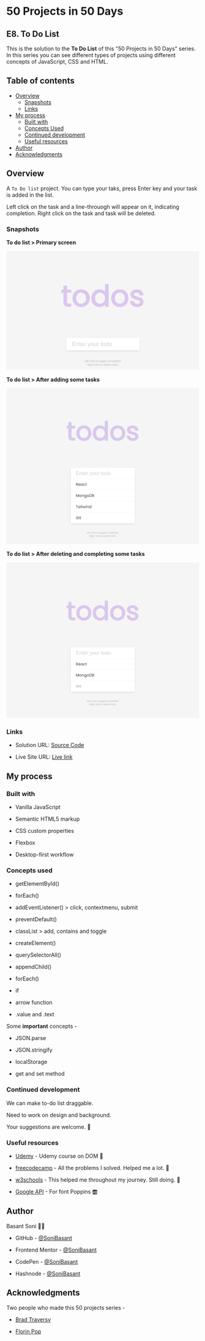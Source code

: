 # 50 Projects in 50 Days

## E8. To Do List

This is the solution to the **To Do List** of this "50 Projects in 50 Days" series. In this series you can see different types of projects using different concepts of JavaScript, CSS and HTML.

## Table of contents

- [Overview](#overview)
  - [Snapshots](#snapshots)
  - [Links](#links)
- [My process](#my-process)
  - [Built with](#built-with)
  - [Concepts Used](#concepts-used)
  - [Continued development](#continued-development)
  - [Useful resources](#useful-resources)
- [Author](#author)
- [Acknowledgments](#acknowledgments)

## Overview

A `To Do list` project. You can type your taks, press Enter key and your task is added in the list.

Left click on the task and a line-throuogh will appear on it, indicating completion. Right click on the task and task will be deleted.

### Snapshots

**To do list > Primary screen**

![To Do List](Images/To-do-snap-1.png)

**To do list > After adding some tasks**

![To Do List](Images/To-do-snap-2.png)

**To do list > After deleting and completing some tasks**

![To Do List](Images/To-do-snap-3.png)

### Links

- Solution URL: [Source Code](https://github.com/SoniBasant/50-Projects-on-JS-DOM/tree/main/E8.%20To%20Do%20List)

- Live Site URL: [Live link](https://sonibasant.github.io/50-Projects-on-JS-DOM/E8.%20To%20Do%20List/toDoList.html)

## My process

### Built with

- Vanilla JavaScript

- Semantic HTML5 markup
- CSS custom properties
- Flexbox
- Desktop-first workflow

### Concepts used

- getElementById()

- forEach()
- addEventListener() > click, contextmenu, submit
- preventDefault()
- classList > add, contains and toggle
- createElement()
- querySelectorAll()
- appendChild()
- forEach()
- if
- arrow function
- .value and .text

Some **important** concepts -

- JSON.parse

- JSON.stringify
- localStorage
- get and set method

### Continued development

We can make to-do list draggable.

Need to work on design and background.

Your suggestions are welcome. 🙌

### Useful resources

- [Udemy](https://www.udemy.com/course/50-projects-50-days/) - Udemy course on DOM 🤝

- [freecodecamp](https://www.freecodecamp.org/) - All the problems I solved. Helped me a lot. 🙌
- [w3schools](https://www.w3schools.com) - This helped me throughout my journey. Still doing. 🙂
- [Google API](https://fonts.googleapis.com/css2?family=Poppins:wght@200;400&display=swap) - For font Poppins 🆎

## Author

Basant Soni 👨‍💻

- GitHub - [@SoniBasant](https://github.com/SoniBasant)

- Frontend Mentor - [@SoniBasant](https://www.frontendmentor.io/profile/SoniBasant)
- CodePen - [@SoniBasant](https://codepen.io/sonibasant)
- Hashnode - [@SoniBasant](https://sonibasant.hashnode.dev/)

## Acknowledgments

Two people who made this 50 projects series -

- [Brad Traversy](https://github.com/bradtraversy)

- [Florin Pop](https://github.com/florinpop17)
